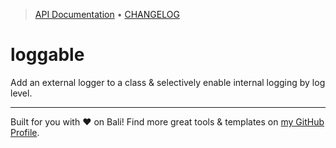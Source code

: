 <!-- TYPEDOC_EXCLUDE -->

> [API Documentation](https://docs.karmanivero.us/loggable/) • [CHANGELOG](https://github.com/karmaniverous/loggable/tree/main/CHANGELOG.md)

<!-- /TYPEDOC_EXCLUDE -->

# loggable

Add an external logger to a class & selectively enable internal logging by log level.

---

Built for you with ❤️ on Bali! Find more great tools & templates on [my GitHub Profile](https://github.com/karmaniverous).
